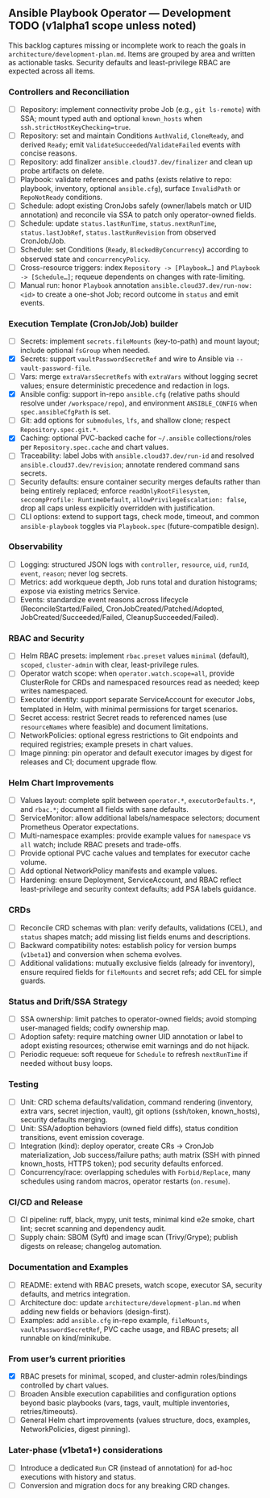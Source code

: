 ## Ansible Playbook Operator — Development TODO (v1alpha1 scope unless noted)

This backlog captures missing or incomplete work to reach the goals in `architecture/development-plan.md`. Items are grouped by area and written as actionable tasks. Security defaults and least-privilege RBAC are expected across all items.

### Controllers and Reconciliation
- [ ] Repository: implement connectivity probe Job (e.g., `git ls-remote`) with SSA; mount typed auth and optional `known_hosts` when `ssh.strictHostKeyChecking=true`.
- [ ] Repository: set and maintain Conditions `AuthValid`, `CloneReady`, and derived `Ready`; emit `ValidateSucceeded`/`ValidateFailed` events with concise reasons.
- [ ] Repository: add finalizer `ansible.cloud37.dev/finalizer` and clean up probe artifacts on delete.
- [ ] Playbook: validate references and paths (exists relative to repo: playbook, inventory, optional `ansible.cfg`), surface `InvalidPath` or `RepoNotReady` conditions.
- [ ] Schedule: adopt existing CronJobs safely (owner/labels match or UID annotation) and reconcile via SSA to patch only operator-owned fields.
- [ ] Schedule: update `status.lastRunTime`, `status.nextRunTime`, `status.lastJobRef`, `status.lastRunRevision` from observed CronJob/Job.
- [ ] Schedule: set Conditions (`Ready`, `BlockedByConcurrency`) according to observed state and `concurrencyPolicy`.
- [ ] Cross-resource triggers: index `Repository -> [Playbook…]` and `Playbook -> [Schedule…]`; requeue dependents on changes with rate-limiting.
- [ ] Manual run: honor `Playbook` annotation `ansible.cloud37.dev/run-now: <id>` to create a one-shot Job; record outcome in `status` and emit events.

### Execution Template (CronJob/Job) builder
- [ ] Secrets: implement `secrets.fileMounts` (key-to-path) and mount layout; include optional `fsGroup` when needed.
- [x] Secrets: support `vaultPasswordSecretRef` and wire to Ansible via `--vault-password-file`.
- [ ] Vars: merge `extraVarsSecretRefs` with `extraVars` without logging secret values; ensure deterministic precedence and redaction in logs.
- [x] Ansible config: support in-repo `ansible.cfg` (relative paths should resolve under `/workspace/repo`), and environment `ANSIBLE_CONFIG` when `spec.ansibleCfgPath` is set.
- [ ] Git: add options for `submodules`, `lfs`, and shallow clone; respect `Repository.spec.git.*`.
- [x] Caching: optional PVC-backed cache for `~/.ansible` collections/roles per `Repository.spec.cache` and chart values.
- [ ] Traceability: label Jobs with `ansible.cloud37.dev/run-id` and resolved `ansible.cloud37.dev/revision`; annotate rendered command sans secrets.
- [ ] Security defaults: ensure container security merges defaults rather than being entirely replaced; enforce `readOnlyRootFilesystem`, `seccompProfile: RuntimeDefault`, `allowPrivilegeEscalation: false`, drop all caps unless explicitly overridden with justification.
- [ ] CLI options: extend to support tags, check mode, timeout, and common `ansible-playbook` toggles via `Playbook.spec` (future-compatible design).

### Observability
- [ ] Logging: structured JSON logs with `controller`, `resource`, `uid`, `runId`, `event`, `reason`; never log secrets.
- [ ] Metrics: add workqueue depth, Job runs total and duration histograms; expose via existing metrics Service.
- [ ] Events: standardize event reasons across lifecycle (ReconcileStarted/Failed, CronJobCreated/Patched/Adopted, JobCreated/Succeeded/Failed, CleanupSucceeded/Failed).

### RBAC and Security
- [ ] Helm RBAC presets: implement `rbac.preset` values `minimal` (default), `scoped`, `cluster-admin` with clear, least-privilege rules.
- [ ] Operator watch scope: when `operator.watch.scope=all`, provide ClusterRole for CRDs and namespaced resources read as needed; keep writes namespaced.
- [ ] Executor identity: support separate ServiceAccount for executor Jobs, templated in Helm, with minimal permissions for target scenarios.
- [ ] Secret access: restrict Secret reads to referenced names (use `resourceNames` where feasible) and document limitations.
- [ ] NetworkPolicies: optional egress restrictions to Git endpoints and required registries; example presets in chart values.
- [ ] Image pinning: pin operator and default executor images by digest for releases and CI; document upgrade flow.

### Helm Chart Improvements
- [ ] Values layout: complete split between `operator.*`, `executorDefaults.*`, and `rbac.*`; document all fields with sane defaults.
- [ ] ServiceMonitor: allow additional labels/namespace selectors; document Prometheus Operator expectations.
- [ ] Multi-namespace examples: provide example values for `namespace` vs `all` watch; include RBAC presets and trade-offs.
- [ ] Provide optional PVC cache values and templates for executor cache volume.
- [ ] Add optional NetworkPolicy manifests and example values.
- [ ] Hardening: ensure Deployment, ServiceAccount, and RBAC reflect least-privilege and security context defaults; add PSA labels guidance.

### CRDs
- [ ] Reconcile CRD schemas with plan: verify defaults, validations (CEL), and `status` shapes match; add missing list fields enums and descriptions.
- [ ] Backward compatibility notes: establish policy for version bumps (`v1beta1`) and conversion when schema evolves.
- [ ] Additional validations: mutually exclusive fields (already for inventory), ensure required fields for `fileMounts` and secret refs; add CEL for simple guards.

### Status and Drift/SSA Strategy
- [ ] SSA ownership: limit patches to operator-owned fields; avoid stomping user-managed fields; codify ownership map.
- [ ] Adoption safety: require matching owner UID annotation or label to adopt existing resources; otherwise emit warnings and do not hijack.
- [ ] Periodic requeue: soft requeue for `Schedule` to refresh `nextRunTime` if needed without busy loops.

### Testing
- [ ] Unit: CRD schema defaults/validation, command rendering (inventory, extra vars, secret injection, vault), git options (ssh/token, known_hosts), security defaults merging.
- [ ] Unit: SSA/adoption behaviors (owned field diffs), status condition transitions, event emission coverage.
- [ ] Integration (kind): deploy operator, create CRs → CronJob materialization, Job success/failure paths; auth matrix (SSH with pinned known_hosts, HTTPS token); pod security defaults enforced.
- [ ] Concurrency/race: overlapping schedules with `Forbid/Replace`, many schedules using random macros, operator restarts (`on.resume`).

### CI/CD and Release
- [ ] CI pipeline: ruff, black, mypy, unit tests, minimal kind e2e smoke, chart lint; secret scanning and dependency audit.
- [ ] Supply chain: SBOM (Syft) and image scan (Trivy/Grype); publish digests on release; changelog automation.

### Documentation and Examples
- [ ] README: extend with RBAC presets, watch scope, executor SA, security defaults, and metrics integration.
- [ ] Architecture doc: update `architecture/development-plan.md` when adding new fields or behaviors (design-first).
- [ ] Examples: add `ansible.cfg` in-repo example, `fileMounts`, `vaultPasswordSecretRef`, PVC cache usage, and RBAC presets; all runnable on kind/minikube.

### From user’s current priorities
- [x] RBAC presets for minimal, scoped, and cluster-admin roles/bindings controlled by chart values.
- [ ] Broaden Ansible execution capabilities and configuration options beyond basic playbooks (vars, tags, vault, multiple inventories, retries/timeouts).
- [ ] General Helm chart improvements (values structure, docs, examples, NetworkPolicies, digest pinning).

### Later-phase (v1beta1+) considerations
- [ ] Introduce a dedicated `Run` CR (instead of annotation) for ad-hoc executions with history and status.
- [ ] Conversion and migration docs for any breaking CRD changes.

